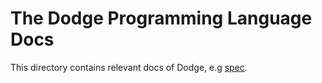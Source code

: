 # The Dodge Programming Language Docs

This directory contains relevant docs of Dodge, e.g [spec](spec.md).
